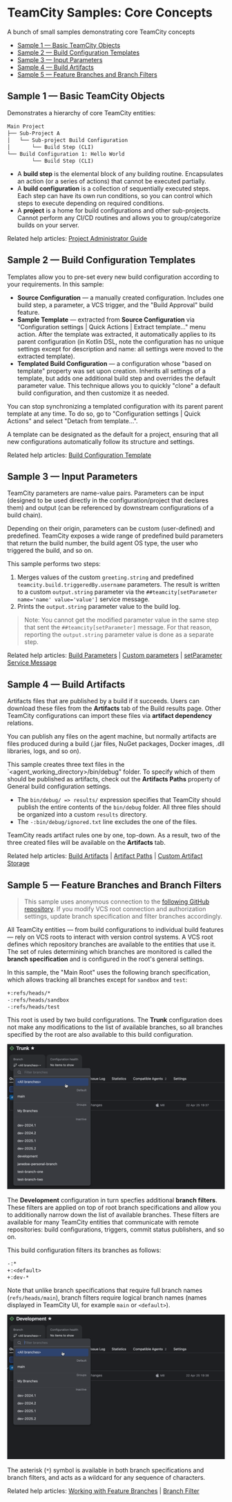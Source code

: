 # TeamCity Samples: Core Concepts
A bunch of small samples demonstrating core TeamCity concepts

* [Sample 1 — Basic TeamCity Objects](#sample-1--basic-teamcity-objects)
* [Sample 2 — Build Configuration Templates](#sample-2--build-configuration-templates)
* [Sample 3 — Input Parameters](#sample-3--input-parameters)
* [Sample 4 — Build Artifacts](#sample-4--build-artifacts)
* [Sample 5 — Feature Branches and Branch Filters](#sample-5--feature-branches-and-branch-filters)
  


## Sample 1 — Basic TeamCity Objects

Demonstrates a hierarchy of core TeamCity entities:

```
Main Project
├── Sub-Project A
│   └── Sub-project Build Configuration
│       └── Build Step (CLI)
└── Build Configuration 1: Hello World
        └── Build Step (CLI)
```

* A **build step** is the elemental block of any building routine. Encapsulates an action (or a series of actions) that cannot be executed partially.
* A **build configuration** is a collection of sequentially executed steps. Each step can have its own run conditions, so you can control which steps to execute depending on required conditions.
* A **project** is a home for build configurations and other sub-projects. Cannot perform any CI/CD routines and allows you to group/categorize builds on your server.

Related help articles: [Project Administrator Guide](https://www.jetbrains.com/help/teamcity/project-administrator-guide.html#Steps%2C+Configurations+and+Projects)

## Sample 2 — Build Configuration Templates

Templates allow you to pre-set every new build configuration according to your requirements. In this sample:

* **Source Configuration** — a manually created configuration. Includes one build step, a parameter, a VCS trigger, and the "Build Approval" build feature.
* **Sample Template** — extracted from **Source Configuration** via "Configuration settings | Quick Actions | Extract template..." menu action. After the template was extracted, it automatically applies to its parent configuration (in Kotlin DSL, note the configuration has no unique settings except for description and name: all settings were moved to the extracted template).
* **Templated Build Configuration** — a configuration whose "based on template" property was set upon creation. Inherits all settings of a template, but adds one additional build step and overrides the default parameter value. This technique allows you to quickly "clone" a default build configuration, and then customize it as needed.

You can stop synchronizing a templated configuration with its parent parent template at any time. To do so, go to "Configuration settings | Quick Actions" and select "Detach from template...".

A template can be designated as the default for a project, ensuring that all new configurations automatically follow its structure and settings.

Related help articles: [Build Configuration Template](https://www.jetbrains.com/help/teamcity/build-configuration-template.html)

## Sample 3 — Input Parameters

TeamCity parameters are name-value pairs. Parameters can be input (designed to be used directly in the configuration/project that declares them) and output (can be referenced by downstream configurations of a build chain).

Depending on their origin, parameters can be custom (user-defined) and predefined. TeamCity exposes a wide range of predefined build parameters that return the build number, the build agent OS type, the user who triggered the build, and so on.

This sample performs two steps:

1. Merges values of the custom `greeting.string` and predefined `teamcity.build.triggeredBy.username` parameters. The result is written to a custom `output.string` parameter via the `##teamcity[setParameter name='name' value='value']` service message.
2. Prints the `output.string` parameter value to the build log.

> Note: You cannot get the modified parameter value in the same step that sent the `##teamcity[setParameter]` message. For that reason, reporting the `output.string` parameter value is done as a separate step.

Related help articles: [Build Parameters](https://www.jetbrains.com/help/teamcity/configuring-build-parameters.html) | [Custom parameters](https://www.jetbrains.com/help/teamcity/typed-parameters.html) | [setParameter Service Message](https://www.jetbrains.com/help/teamcity/service-messages.html#set-parameter) 


## Sample 4 — Build Artifacts

Artifacts files that are published by a build if it succeeds. Users can download these files from the **Artifacts** tab of the Build results page. Other TeamCity configurations can import these files via **artifact dependency** relations.

You can publish any files on the agent machine, but normally artifacts are files produced during a build (.jar files, NuGet packages, Docker images, .dll libraries, logs, and so on).

This sample creates three text files in the `<agent_working_directory>/bin/debug" folder. To specify which of them should be published as artifacts, check out the **Artifacts Paths** property of General build configuration settings.

* The `bin/debug/ => results/` expression specifies that TeamCity should publish the entire contents of the `bin/debug` folder. All three files should be organized into a custom `results` directory.
* The `-:bin/debug/ignored.txt` line excludes the one of the files.

TeamCity reads artifact rules one by one, top-down. As a result, two of the three created files will be available on the **Artifacts** tab.

Related help articles: [Build Artifacts](https://www.jetbrains.com/help/teamcity/build-artifact.html) | [Artifact Paths](https://www.jetbrains.com/help/teamcity/configuring-general-settings.html#Artifact+Paths) | [Custom Artifact Storage](https://www.jetbrains.com/help/teamcity/configuring-artifacts-storage.html)


## Sample 5 — Feature Branches and Branch Filters

> This sample uses anonymous connection to the [following GitHub repository](https://github.com/Valrravn/teamcity-multibranch-repo). If you modify VCS root connection and authorization settings, update branch specification and filter branches accordingly.

All TeamCity entities — from build configurations to individual build features — rely on VCS roots to interact with version control systems. A VCS root defines which repository branches are available to the entities that use it. The set of rules determining which branches are monitored is called the **branch specification** and is configured in the root's general settings.

In this sample, the "Main Root" uses the following branch specification, which allows tracking all branches except for `sandbox` and `test`:

```
+:refs/heads/*
-:refs/heads/sandbox
-:refs/heads/test
```

This root is used by two build configurations. The **Trunk** configuration does not make any modifications to the list of available branches, so all branches specified by the root are also available to this build configuration.


![](./media/branches-trunk-config.png)


The **Development** configuration in turn specfies additional **branch filters**. These filters are applied on top of root branch specifications and allow you to additionally narrow down the list of available branches. These filters are available for many TeamCity entities that communicate with remote repositories: build configurations, triggers, commit status publishers, and so on.

This build configuration filters its branches as follows:

```
-:*
+:<default>
+:dev-*
```

Note that unlike branch specifications that require full branch names (`refs/heads/main`), branch filters require logical branch names (names displayed in TeamCity UI, for example `main` or `<default>`).

![](./media/branches-development-config.png)

The asterisk (`*`) symbol is available in both branch specifications and branch filters, and acts as a wildcard for any sequence of characters.

Related help articles: [Working with Feature Branches](https://www.jetbrains.com/help/teamcity/working-with-feature-branches.html) | [Branch Filter](https://www.jetbrains.com/help/teamcity/branch-filter.html)
